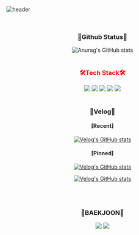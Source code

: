 ![header](https://capsule-render.vercel.app/api?type=waving&color=auto&height=200&section=header&text=HANSOL's%20Github&fontSize=40)



<div align=center> 
  <br>
<h3>📌Github Status📌</h3> 
   
![Anurag's GitHub stats](https://github-readme-stats.vercel.app/api?username=lhs8701&show_icons=true&theme=dark) 
  <br>
  <br>
</div>

<div align=center>

<div align="center" style="color:red"> 
  <h3>🛠️Tech Stack🛠️</h3>
</div>
<div align="center">
  <img src="https://img.shields.io/badge/java-007396?style=for-the-badge&logo=java&logoColor=white">
  <img src="https://img.shields.io/badge/SPRING-6DB33F?style=for-the-badge&logo=SPRING&logoColor=white">
  <img src="https://img.shields.io/badge/SPRINGBOOT-6DB33F?style=for-the-badge&logo=SPRINGBOOT&logoColor=white">
  <img src="https://img.shields.io/badge/MySQL-4479A1?style=for-the-badge&logo=MySQL&logoColor=white">
  <img src="https://img.shields.io/badge/LINUX-FCC624?style=for-the-badge&logo=LINUX&logoColor=white">
  <br>
  <br>
</div>

<div>
<h3>🌿Velog🌿</h3>
<h4> [Recent] </h4>
  
[![Velog's GitHub stats](https://velog-readme-stats.vercel.app/api?name=lhs8701&color=dark)](https://github.com/eungyeole/velog-readme-stats)
  
<h4> [Pinned] </h4>
  
[![Velog's GitHub stats](https://velog-readme-stats.vercel.app/api?name=lhs8701&slug=2장-문자열-계산기-구현을-통한-테스트와-리팩토링&color=dark)](https://velog.io/@lhs8701/2%EC%9E%A5-%EB%AC%B8%EC%9E%90%EC%97%B4-%EA%B3%84%EC%82%B0%EA%B8%B0-%EA%B5%AC%ED%98%84%EC%9D%84-%ED%86%B5%ED%95%9C-%ED%85%8C%EC%8A%A4%ED%8A%B8%EC%99%80-%EB%A6%AC%ED%8C%A9%ED%86%A0%EB%A7%81)

[![Velog's GitHub stats](https://velog-readme-stats.vercel.app/api?name=lhs8701&slug=Test용-Static-MockEntity를-사용하면서-느낀점&color=dark)](https://velog.io/@lhs8701/Test%EC%9A%A9-Static-MockEntity%EB%A5%BC-%EC%82%AC%EC%9A%A9%ED%95%98%EB%A9%B4%EC%84%9C-%EB%8A%90%EB%82%80%EC%A0%90)
  


  <br>
  <br>
  </div>

<div>
<h3>🧩BAEKJOON🧩 </h3>
  
<img src="http://mazassumnida.wtf/api/v2/generate_badge?boj=lhs8701">
<img src="http://mazandi.herokuapp.com/api?handle=lhs8701&theme=warm"/>
</div>
